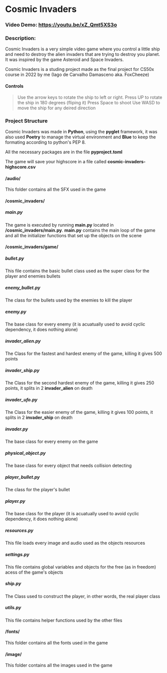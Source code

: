 # Cosmic Invaders
### Video Demo: <https://youtu.be/xZ_Qmt5XS3o>
### Description:

Cosmic Invaders is a very simple video game where you control a little ship and need to destroy
the alien invaders that are trying to destroy you planet. It was inspired by the game Asteroid and
Space Invaders.

Cosmic Invaders is a studing project made as the final project for CS50x course in 2022 by me
(Iago de Carvalho Damasceno aka. FoxCheeze)

#### Controls

> Use the arrow keys to rotate the ship to left or right.
> Press UP to rotate the ship in 180 degrees (fliping it)
> Press Space to shoot
> Use WASD to move the ship for any deired direction

### Project Structure

Cosmic Invaders was made in **Python**, using the **pyglet** framework, it was also used **Poetry** to manage
the virtual environment and **Blue** to keep the formating according to python's PEP 8.

All the necessary packages are in the file **pyproject.toml**

The game will save your highscore in a file called **cosmic-invaders-highscore.csv**

#### /audio/
This folder contains all the SFX used in the game

#### /cosmic_invaders/

##### main.py
The game is executed by running **main.py** located in **/cosmic_invaders/main.py**.
**main.py** contains the main loop of the game and all the initializer functions that set up the objects on the
scene

#### /cosmic_invaders/game/

##### bullet.py
This file contains the basic bullet class used as the super class for the player and enemies bullets

##### enemy_bullet.py
The class for the bullets used by the enemies to kill the player

##### enemy.py
The base class for every enemy (it is acuatually used to avoid cyclic dependency, it does nothing alone)

##### invader_alien.py
The Class for the fastest and hardest enemy of the game, killing it gives 500 points

##### invader_ship.py
The Class for the second hardest enemy of the game, killing it gives 250 points, it splits in 2 **invader_alien**
on death

##### invader_ufo.py
The Class for the easier enemy of the game, killing it gives 100 points, it splits in 2 **invader_ship** on death

##### invader.py
The base class for every enemy on the game

##### physical_object.py
The base class for every object that needs collision detecting

##### player_bullet.py
The class for the player's bullet

##### player.py
The base class for the player (it is acuatually used to avoid cyclic dependency, it does nothing alone)

##### resources.py
This file loads every image and audio used as the objects resources

##### settings.py
This file contains global variables and objects for the free (as in freedom) acess of the game's objects

##### ship.py
The Class used to construct the player, in other words, the real player class

##### utils.py
This file contains helper functions used by the other files

#### /fonts/
This folder contains all the fonts used in the game

#### /image/
This folder contains all the images used in the game
